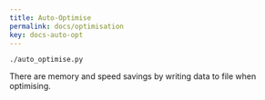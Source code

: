 ```yaml
---
title: Auto-Optimise
permalink: docs/optimisation
key: docs-auto-opt
---
```


`./auto_optimise.py`

There are memory and speed savings by writing data to file when optimising.

